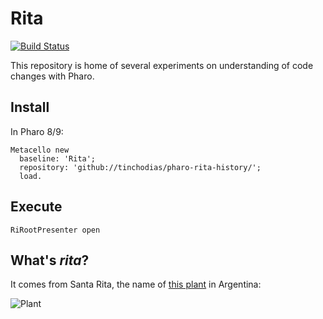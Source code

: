 # Rita

[![Build Status](https://travis-ci.org/tinchodias/pharo-rita-history.png)](http://travis-ci.org/tinchodias/pharo-rita-history)

This repository is home of several experiments on understanding of code changes with Pharo.

## Install

In Pharo 8/9:

~~~Smalltalk
Metacello new 
  baseline: 'Rita'; 
  repository: 'github://tinchodias/pharo-rita-history/'; 
  load.
~~~

## Execute

~~~Smalltalk
RiRootPresenter open
~~~

## What's *rita*?

It comes from Santa Rita, the name of [this plant](https://es.wikipedia.org/wiki/Bougainvillea) in Argentina:

![Plant](https://live.staticflickr.com/115/309565575_0945045e03_m_d.jpg)
